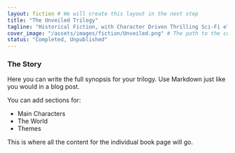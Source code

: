 ```yaml
---
layout: fiction # We will create this layout in the next step
title: "The Unveiled Trilogy"
tagline: "Historical Fiction, with Character Driven Thrilling Sci-Fi elements"
cover_image: "/assets/images/fiction/Unveiled.png" # The path to the cover image you uploaded
status: "Completed, Unpublished"
---
```


### The Story

Here you can write the full synopsis for your trilogy. Use Markdown just like you would in a blog post.

You can add sections for:
*   Main Characters
*   The World
*   Themes

This is where all the content for the individual book page will go.
